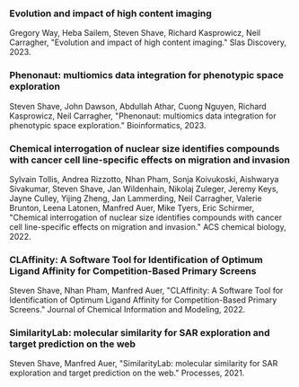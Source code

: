### Evolution and impact of high content imaging

Gregory Way, Heba Sailem, Steven Shave, Richard Kasprowicz, Neil Carragher, "Evolution and impact of high content imaging." Slas Discovery, 2023.

<a href="https://slas-discovery.org/article/S2472-5552(23)00066-7/fulltext"><i class="fas fa-fw fa-link"></i></a>
<a href="{{site.url}}/files/publications/2023_Evolution_and_impact_of_HCI.pdf"><i class="fas fa-fw fa-file-pdf fa-xl" aria-hidden="true"></i></a>

### Phenonaut: multiomics data integration for phenotypic space exploration

Steven Shave, John Dawson, Abdullah Athar, Cuong Nguyen, Richard Kasprowicz, Neil Carragher, "Phenonaut: multiomics data integration for phenotypic space exploration." Bioinformatics, 2023.

<a href="https://academic.oup.com/bioinformatics/article/39/4/btad143/7082955"><i class="fas fa-fw fa-link"></i></a>
<a href="{{site.url}}/files/publications/2023_Phenonaut.pdf"><i class="fas fa-fw fa-file-pdf fa-xl" aria-hidden="true"></i></a>
<a href="https://github.com/CarragherLab/phenonaut"><i class="fab fa-fw fa-github zoom"></i></a>

### Chemical interrogation of nuclear size identifies compounds with cancer cell line-specific effects on migration and invasion

Sylvain Tollis, Andrea Rizzotto, Nhan Pham, Sonja Koivukoski, Aishwarya Sivakumar, Steven Shave, Jan Wildenhain, Nikolaj Zuleger, Jeremy Keys, Jayne Culley, Yijing Zheng, Jan Lammerding, Neil Carragher, Valerie Brunton, Leena Latonen, Manfred Auer, Mike Tyers, Eric Schirmer, "Chemical interrogation of nuclear size identifies compounds with cancer cell line-specific effects on migration and invasion." ACS chemical biology, 2022.

<a href="https://pubs.acs.org/doi/10.1021/acschembio.2c00004"><i class="fas fa-fw fa-link"></i></a>
<a href="{{site.url}}/files/publications/2022_Chemical_Interrogation_of_Nuclear_Size.pdf"><i class="fas fa-fw fa-file-pdf fa-xl" aria-hidden="true"></i></a>

### CLAffinity: A Software Tool for Identification of Optimum Ligand Affinity for Competition-Based Primary Screens

Steven Shave, Nhan Pham, Manfred Auer, "CLAffinity: A Software Tool for Identification of Optimum Ligand Affinity for Competition-Based Primary Screens." Journal of Chemical Information and Modeling, 2022.

<a href="https://pubs.acs.org/doi/10.1021/acs.jcim.2c00285"><i class="fas fa-fw fa-link"></i></a>
<a href="{{site.url}}/files/publications/2022_CLAffinity.pdf"><i class="fas fa-fw fa-file-pdf fa-xl" aria-hidden="true"></i></a>
<a href="https://github.com/stevenshave/competition-label-affinity"><i class="fab fa-fw fa-github zoom"></i></a>

### SimilarityLab: molecular similarity for SAR exploration and target prediction on the web

Steven Shave, Manfred Auer, "SimilarityLab: molecular similarity for SAR exploration and target prediction on the web." Processes, 2021.

<a href="https://www.mdpi.com/2227-9717/9/9/1520"><i class="fas fa-fw fa-link"></i></a>
<a href="{{site.url}}/files/publications/2021_SimilarityLab.pdf"><i class="fas fa-fw fa-file-pdf fa-xl" aria-hidden="true"></i></a>
<a href="https://github.com/stevenshave/similaritylab"><i class="fab fa-fw fa-github zoom"></i></a>

